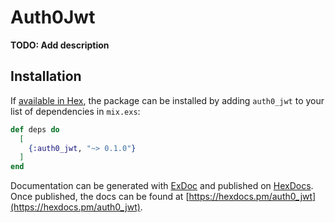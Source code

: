 # Auth0Jwt

**TODO: Add description**

## Installation

If [available in Hex](https://hex.pm/docs/publish), the package can be installed
by adding `auth0_jwt` to your list of dependencies in `mix.exs`:

```elixir
def deps do
  [
    {:auth0_jwt, "~> 0.1.0"}
  ]
end
```

Documentation can be generated with [ExDoc](https://github.com/elixir-lang/ex_doc)
and published on [HexDocs](https://hexdocs.pm). Once published, the docs can
be found at [https://hexdocs.pm/auth0_jwt](https://hexdocs.pm/auth0_jwt).

